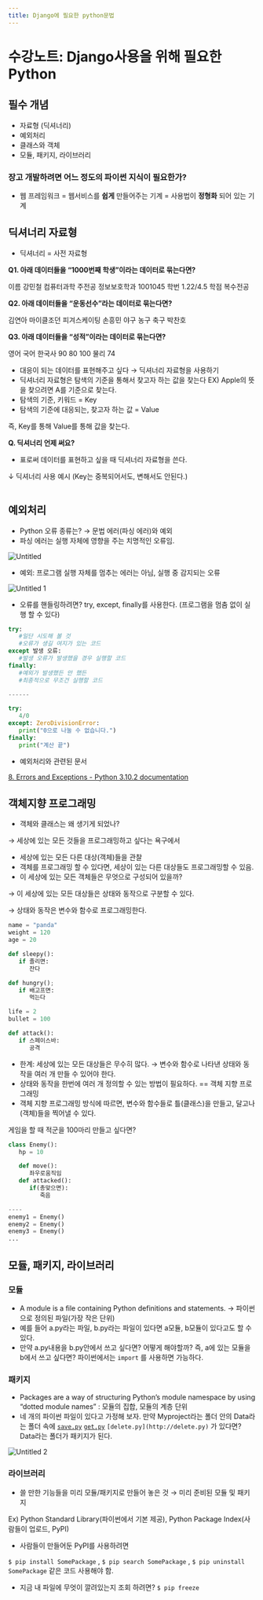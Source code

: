 ```yaml
---
title: Django에 필요한 python문법
---
```


# 수강노트: Django사용을 위해 필요한 Python

## 필수 개념

- 자료형 (딕셔너리)
- 예외처리
- 클래스와 객체
- 모듈, 패키지, 라이브러리

### 장고 개발하려면 어느 정도의 파이썬 지식이 필요한가?

- 웹 프레임워크 = 웹서비스를 **쉽게** 만들어주는 기계 = 사용법이 **정형화** 되어 있는 기계

## 딕셔너리 자료형

- 딕셔너리 = 사전 자료형

**Q1. 아래 데이터들을 “1000번째 학생”이라는 데이터로 묶는다면?**

이름 강민철 컴퓨터과학 주전공 정보보호학과 1001045 학번 1.22/4.5 학점 복수전공

**Q2. 아래 데이터들을 “운동선수”라는 데이터로 묶는다면?**

김연아 마이클조던 피겨스케이팅 손흥민 야구 농구 축구 박찬호

**Q3. 아래 데이터들을 “성적”이라는 데이터로 묶는다면?**

영어 국어 한국사 90 80 100 물리 74

- 대응이 되는 데이터를 표현해주고 싶다 → 딕셔너리 자료형을 사용하기
- 딕셔너리 자료형은 탐색의 기준을 통해서 찾고자 하는 값을 찾는다
  EX) Apple의 뜻을 찾으려면 A를 기준으로 찾는다.
- 탐색의 기준, 키워드 = Key
- 탐색의 기준에 대응되는, 찾고자 하는 값 = Value

즉, Key를 통해 Value를 통해 값을 찾는다.

**Q. 딕셔너리 언제 써요?**

- 표로써 데이터를 표현하고 싶을 때 딕셔너리 자료형을 쓴다.

↓ 딕셔너리 사용 예시 (Key는 중복되어서도, 변해서도 안된다.)

```python

```

## 예외처리

- Python 오류 종류는? → 문법 에러(파싱 에러)와 예외
- 파싱 에러는 실행 자체에 영향을 주는 치명적인 오류임.

![Untitled](https://user-images.githubusercontent.com/81297662/167301163-9296bd47-b90e-48de-98f7-62d8b723f06a.png)

- 예외: 프로그램 실행 자체를 멈추는 에러는 아님, 실행 중 감지되는 오류

![Untitled 1](https://user-images.githubusercontent.com/81297662/167301161-bbe12684-8512-4619-afca-0952806b3f6b.png)

- 오류를 핸들링하려면? try, except, finally를 사용한다. (프로그램을 멈춤 없이 실행 할 수 있다)

```python
try:
   #일단 시도해 볼 것
   #오류가 생길 여지가 있는 코드
except 발생 오류:
   #발생 오류가 발생했을 경우 실행할 코드
finally:
   #예외가 발생했든 안 했든
   #최종적으로 무조건 실행할 코드

------

try:
   4/0
except: ZeroDivisionError:
   print("0으로 나눌 수 없습니다.")
finally:
   print("계산 끝")
```

- 예외처리와 관련된 문서

[8. Errors and Exceptions - Python 3.10.2 documentation](https://docs.python.org/ko/3/tutorial/errors.html)

## 객체지향 프로그래밍

- 객체와 클래스는 왜 생기게 되었나?

→ 세상에 있는 모든 것들을 프로그래밍하고 싶다는 욕구에서

- 세상에 있는 모든 다른 대상(객체)들을 관찰
- 객체를 프로그래밍 할 수 있다면, 세상이 있는 다른 대상들도 프로그래밍할 수 있음.
- 이 세상에 있는 모든 객체들은 무엇으로 구성되어 있을까?

→ 이 세상에 있는 모든 대상들은 상태와 동작으로 구분할 수 있다.

→ 상태와 동작은 변수와 함수로 프로그래밍한다.

```python
name = "panda"
weight = 120
age = 20

def sleepy():
   if 졸리면:
      잔다

def hungry();
   if 배고프면:
      먹는다
```

```python
life = 2
bullet = 100

def attack():
   if 스페이스바:
      공격
```

- 한계: 세상에 있는 모든 대상들은 무수히 많다. → 변수와 함수로 나타낸 상태와 동작을 여러 개 만들 수 있어야 한다.
- 상태와 동작을 한번에 여러 개 정의할 수 있는 방법이 필요하다. == 객체 지향 프로그래밍
- 객체 지향 프로그래밍 방식에 따르면, 변수와 함수들로 틀(클래스)을 만들고, 달고나(객체)들을 찍어낼 수 있다.

게임을 할 때 적군을 100마리 만들고 싶다면?

```python
class Enemy():
   hp = 10

   def move():
      좌우로움직임
   def attacked():
      if(총맞으면):
         죽음

----
enemy1 = Enemy()
enemy2 = Enemy()
enemy3 = Enemy()
...
```

## 모듈, 패키지, 라이브러리

### 모듈

- A module is a file containing Python definitions and statements. → 파이썬으로 정의된 파일(가장 작은 단위)
- 예를 들어 a.py라는 파일, b.py라는 파일이 있다면 a모듈, b모듈이 있다고도 할 수 있다.
- 만약 a.py내용을 b.py안에서 쓰고 싶다면? 어떻게 해야할까? 즉, a에 있는 모듈을 b에서 쓰고 싶다면? 파이썬에서는 `import` 를 사용하면 가능하다.

### 패키지

- Packages are a way of structuring Python’s module namespace by using “dotted module names” : 모듈의 집합, 모듈의 계층 단위
- 네 개의 파이썬 파일이 있다고 가정해 보자. 만약 Myproject라는 폴더 안의 Data라는 폴더 속에 [`save.py`](http://save.py) [`get.py`](http://get.py) `[delete.py](http://delete.py)` 가 있다면? Data라는 폴더가 패키지가 된다.

![Untitled 2](https://user-images.githubusercontent.com/81297662/167301162-a4ab724c-3bc4-405f-a24d-488ba595cdea.png)

### 라이브러리

- 쓸 만한 기능들을 미리 모듈/패키지로 만들어 놓은 것 → 미리 준비된 모듈 및 패키지

Ex) Python Standard Library(파이썬에서 기본 제공), Python Package Index(사람들이 업로드, PyPI)

- 사람들이 만들어둔 PyPI를 사용하려면

`$ pip install SomePackage` , `$ pip search SomePackage` , `$ pip uninstall SomePackage` 같은 코드 사용해야 함.

- 지금 내 파일에 무엇이 깔려있는지 조회 하려면? `$ pip freeze`
